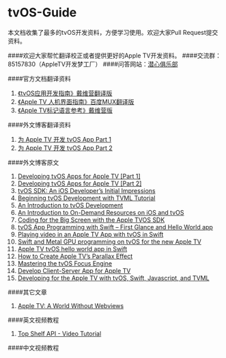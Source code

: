 # tvOS-Guide
本文档收集了最多的tvOS开发资料，方便学习使用。欢迎大家Pull Request提交资料。

####欢迎大家帮忙翻译校正或者提供更好的Apple TV开发资料。
####交流群：85157830（AppleTV开发梦工厂）
####问答网站：[潜心俱乐部](http://divein.club)

####官方文档翻译资料
1. [《tvOS应用开发指南》戴维营翻译版](https://github.com/DiveinEdu/App-Programming-Guide-for-tvOS)
2. [《Apple TV 人机界面指南》百度MUX翻译版](http://mux.baidu.com/?p=1000189)
3. [《Apple TV标记语言参考》戴维营版](https://github.com/DiveinEdu/Apple-TV-Markup-Language-Reference-in-Chinese)


####外文博客翻译资料
1. [为 Apple TV 开发 tvOS App Part 1](http://swift.gg/2015/09/14/developing-tvos-apps-for-apple-tv-with-swift/)
2. [为 Apple TV 开发 tvOS App Part 2](http://swift.gg/2015/09/15/developing-tvos-apps-for-apple-tv-part-2/)

####外文博客原文
1. [Developing tvOS Apps for Apple TV [Part 1]](http://jamesonquave.com/blog/developing-tvos-apps-for-apple-tv-with-swift/)
2. [Developing tvOS Apps for Apple TV [Part 2]](http://swift.gg/2015/09/15/developing-tvos-apps-for-apple-tv-part-2/)
3. [tvOS SDK: An iOS Developer’s Initial Impressions](http://www.raywenderlich.com/114313/tvos-initial-impressions)
4. [Beginning tvOS Development with TVML Tutorial](http://www.raywenderlich.com/114886/beginning-tvos-development-with-tvml-tutorial)
5. [An Introduction to tvOS Development](http://code.tutsplus.com/tutorials/an-introduction-to-tvos-development--cms-24848)
6. [An Introduction to On-Demand Resources on iOS and tvOS](http://code.tutsplus.com/tutorials/an-introduction-to-on-demand-resources-on-ios-and-tvos--cms-24929)
7. [Coding for the Big Screen with the Apple TVOS SDK](http://www.sitepoint.com/coding-for-the-big-screen-with-the-apple-tvos-sdk/)
8. [tvOS App Programming with Swift – First Glance and Hello World app](http://www.appshocker.com/tvos-app-programming-with-swift-first-glance-hello-world-app/)
9. [Playing video in an Apple TV App with tvOS in Swift](http://martinnormark.com/playing-video-on-apple-tv-with-tvos/)
10. [Swift and Metal GPU programming on tvOS for the new Apple TV](http://memkite.com/blog/2015/09/09/swift-and-metal-gpu-programming-on-tvos-for-the-new-apple-tv/)
11. [Apple TV tvOS hello world app in Swift](http://www.rockhoppertech.com/blog/apple-tv-tvos-hello-world-app-in-swift/#gettingStarted)
12. [How to Create Apple TV’s Parallax Effect](https://www.simononstartups.com/how-to-create-apple-tvs-parallax-effect/)
13. [Mastering the tvOS Focus Engine](http://nerds.airbnb.com/tvos-focus-engine/)
14. [Develop Client-Server App for Apple TV](http://pragma.tv/tutorial/2015/09/11/Client-Server-App-On-Apple-TV.html)
15. [Developing for the Apple TV with tvOS, Swift, Javascript, and TVML](https://www.simononstartups.com/developing-for-the-apple-tv-with-tvos-swift-javascript-and-tvml/)

####其它文章
1. [Apple TV: A World Without Webviews](https://medium.com/bpxl-craft/apple-tv-a-world-without-webkit-5c428a64a6dd#.qh7eztfjn)

####英文视频教程
1. [Top Shelf API - Video Tutorial](http://www.madeupbypeople.com/blog/2015/9/9/tvos-tutorial-make-apple-tv-apps)

####中文视频教程


